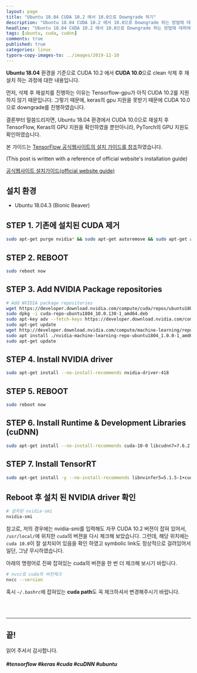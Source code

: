 ```yaml
---
layout: page
title: "Ubuntu 18.04 CUDA 10.2 에서 10.0으로 Downgrade 하기"
description: "Ubuntu 18.04 CUDA 10.2 에서 10.0으로 Downgrade 하는 방법에 대하여 알아보겠습니다."
headline: "Ubuntu 18.04 CUDA 10.2 에서 10.0으로 Downgrade 하는 방법에 대하여 알아보겠습니다."
tags: [ubuntu, cuda, cudnn]
comments: true
published: true
categories: linux
typora-copy-images-to: ../images/2019-12-10
---
```




**Ubuntu 18.04** 환경을 기준으로 CUDA 10.2 에서 **CUDA 10.0**으로 clean 삭제 후 재설치 하는 과정에 대한 내용입니다.

먼저, 삭제 후 재설치를 진행하는 이유는 Tensorflow-gpu가 아직 CUDA 10.2를 지원하지 않기 때문입니다. 그렇기 때문에, keras의 gpu 지원을 못받기 때문에 CUDA 10.0으로 downgrade를 진행하였습니다.

결론부터 말씀드리자면, Ubuntu 18.04 환경에서 CUDA 10.0으로 재설치 후 TensorFlow, Keras의 GPU 지원을 확인하였을 뿐만아니라, PyTorch의 GPU 지원도 확인하였습니다.

본 가이드는 <u>TensorFlow 공식웹사이트의 설치 가이드를 참조</u>하였습니다.

(This post is written with a reference of official website's installation guide)

[공식웹사이트 설치가이드(official website guide)](https://www.tensorflow.org/install/gpu)



## 설치 환경

* Ubuntu 18.04.3 (Bionic Beaver)



## STEP 1. 기존에 설치된 CUDA 제거

```bash
sudo apt-get purge nvidia* && sudo apt-get autoremove && sudo apt-get autoclean && sudo rm -rf /usr/local/cuda*
```



## STEP 2. REBOOT

```bash
sudo reboot now
```



## STEP 3. Add NVIDIA Package repositories

```bash
# Add NVIDIA package repositories
wget https://developer.download.nvidia.com/compute/cuda/repos/ubuntu1804/x86_64/cuda-repo-ubuntu1804_10.0.130-1_amd64.deb
sudo dpkg -i cuda-repo-ubuntu1804_10.0.130-1_amd64.deb
sudo apt-key adv --fetch-keys https://developer.download.nvidia.com/compute/cuda/repos/ubuntu1804/x86_64/7fa2af80.pub
sudo apt-get update
wget http://developer.download.nvidia.com/compute/machine-learning/repos/ubuntu1804/x86_64/nvidia-machine-learning-repo-ubuntu1804_1.0.0-1_amd64.deb
sudo apt install ./nvidia-machine-learning-repo-ubuntu1804_1.0.0-1_amd64.deb
sudo apt-get update
```



## STEP 4. Install NVIDIA driver

```bash
sudo apt-get install --no-install-recommends nvidia-driver-418
```



## STEP 5. REBOOT

```bash
sudo reboot now
```



## STEP 6. Install Runtime & Development Libraries (cuDNN)

```bash
sudo apt-get install --no-install-recommends cuda-10-0 libcudnn7=7.6.2.24-1+cuda10.0 libcudnn7-dev=7.6.2.24-1+cuda10.0
```



## STEP 7. Install TensorRT

```bash
sudo apt-get install -y --no-install-recommends libnvinfer5=5.1.5-1+cuda10.0 libnvinfer-dev=5.1.5-1+cuda10.0
```



## Reboot 후 설치 된 NVIDIA driver 확인

```bash
# 설치된 nvidia-smi
nvidia-smi
```



참고로, 저의 경우에는 nvidia-smi를 입력해도 자꾸 CUDA 10.2 버젼이 잡혀 있어서, `/usr/local/`에 위치한 `cuda`의 버젼을 다시 체크해 보았습니다. 그런데, 해당 위치에는 `cuda 10.0`이 잘 설치되어 있음을 확인 하였고 symbolic link도 정상적으로 걸려있어서 일단, 그냥 무시하였습니다.



아래의 명령어로 진짜 잡혀있는 cuda의 버젼을 한 번 더 체크해 보시기 바랍니다.

```bash
# nvcc로 cuda의 버전체크
nvcc --version
```



혹시 `~/.bashrc`에 잡혀있는 **cuda path**도 꼭 체크하셔서 변경해주시기 바랍니다.



<br>

<br>

<hr>

## 끝!



읽어 주셔서 감사합니다.



##### #tensorflow #keras #cuda #cuDNN #ubuntu
